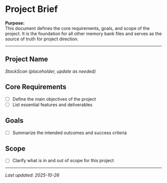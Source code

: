 # Project Brief

**Purpose:**  
This document defines the core requirements, goals, and scope of the project. It is the foundation for all other memory bank files and serves as the source of truth for project direction.

---

## Project Name
_StockScan (placeholder, update as needed)_

## Core Requirements
- [ ] Define the main objectives of the project
- [ ] List essential features and deliverables

## Goals
- [ ] Summarize the intended outcomes and success criteria

## Scope
- [ ] Clarify what is in and out of scope for this project

---

_Last updated: 2025-10-26_

